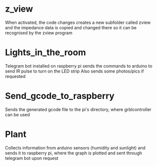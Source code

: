 # z_view
When activated, the code changes creates a new subfolder called zview and the impedance data is copied and changed there so it can be recognised by the zview program

# Lights_in_the_room

Telegram bot installed on raspberry pi sends the commands to arduino to send IR pulse to turn on the LED strip
Also sends some photos/pics if requested

# Send_gcode_to_raspberry

Sends the generated gcode file to the pi's directory, where grblcontroller can be used

# Plant

Collects information from arduino sensors (humidity and sunlight) and sends it to raspberry pi, where the graph is plotted and sent through telegram bot upon request
